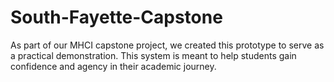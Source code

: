 # South-Fayette-Capstone
As part of our MHCI capstone project, we created this prototype to serve as a practical demonstration. This system is meant to help students gain confidence and agency in their academic journey.
